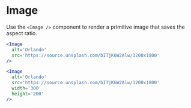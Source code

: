 
# Image

Use the `<Image />` component to render a primitive image that saves the aspect ratio.

```.jsx
<Image
  alt='Orlando'
  src='https://source.unsplash.com/bITjK6W2Alw/3200x1800'
/>
```

```.jsx
<Image
  alt='Orlando'
  src='https://source.unsplash.com/bITjK6W2Alw/3200x1800'
  width='300'
  height='200'
/>
```
